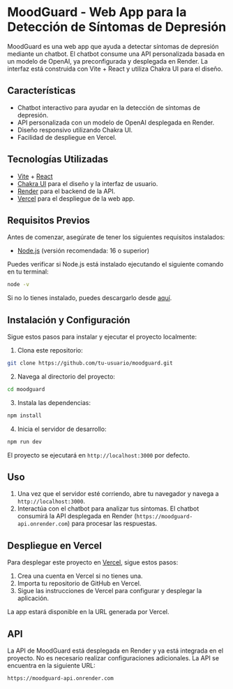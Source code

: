 # MoodGuard - Web App para la Detección de Síntomas de Depresión

MoodGuard es una web app que ayuda a detectar síntomas de depresión mediante un chatbot. El chatbot consume una API personalizada basada en un modelo de OpenAI, ya preconfigurada y desplegada en Render. La interfaz está construida con Vite + React y utiliza Chakra UI para el diseño.

## Características

- Chatbot interactivo para ayudar en la detección de síntomas de depresión.
- API personalizada con un modelo de OpenAI desplegada en Render.
- Diseño responsivo utilizando Chakra UI.
- Facilidad de despliegue en Vercel.

## Tecnologías Utilizadas

- [Vite](https://vitejs.dev/) + [React](https://reactjs.org/)
- [Chakra UI](https://chakra-ui.com/) para el diseño y la interfaz de usuario.
- [Render](https://render.com/) para el backend de la API.
- [Vercel](https://vercel.com/) para el despliegue de la web app.

## Requisitos Previos

Antes de comenzar, asegúrate de tener los siguientes requisitos instalados:

- [Node.js](https://nodejs.org/) (versión recomendada: 16 o superior)
  
Puedes verificar si Node.js está instalado ejecutando el siguiente comando en tu terminal:

```bash
node -v
```

Si no lo tienes instalado, puedes descargarlo desde [aquí](https://nodejs.org/).

## Instalación y Configuración

Sigue estos pasos para instalar y ejecutar el proyecto localmente:

1. Clona este repositorio:

```bash
git clone https://github.com/tu-usuario/moodguard.git
```

2. Navega al directorio del proyecto:

```bash
cd moodguard
```

3. Instala las dependencias:

```bash
npm install
```

4. Inicia el servidor de desarrollo:

```bash
npm run dev
```

El proyecto se ejecutará en `http://localhost:3000` por defecto.

## Uso

1. Una vez que el servidor esté corriendo, abre tu navegador y navega a `http://localhost:3000`.
2. Interactúa con el chatbot para analizar tus síntomas. El chatbot consumirá la API desplegada en Render (`https://moodguard-api.onrender.com`) para procesar las respuestas.

## Despliegue en Vercel

Para desplegar este proyecto en [Vercel](https://vercel.com/), sigue estos pasos:

1. Crea una cuenta en Vercel si no tienes una.
2. Importa tu repositorio de GitHub en Vercel.
3. Sigue las instrucciones de Vercel para configurar y desplegar la aplicación.

La app estará disponible en la URL generada por Vercel.

## API

La API de MoodGuard está desplegada en Render y ya está integrada en el proyecto. No es necesario realizar configuraciones adicionales. La API se encuentra en la siguiente URL:

```
https://moodguard-api.onrender.com
